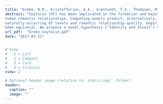 ```yaml
---
title: "Grebe, N.M., Kristoffersen, A.A., Grøntvedt, T.V., Thompson, M.E., Kennair, L.E.O., & Gangestad, S.W. (2017). Oxytocin and vulnerable romantic relationships. Hormones and Behavior, 90, 64-74."
abstract: "Oxytocin (OT) has been implicated in the formation and maintenance of various social relationships, including
human romantic relationships. Competing models predict, alternatively, positive or negative associations between
naturally-occurring OT levels and romantic relationship quality. Empirical tests of these models have
been equivocal. We propose a novel hypothesis (‘Identify and Invest’) that frames OT as an allocator of psychological investment toward valued, vulnerable relationships, and test this proposal in two studies. In one sample of 75 couples, and a second sample of 148 romantically involved individuals, we assess facets of relationships predicting changes in OT across a thought-writing task regarding one's partner. In both studies, participants' OT change across the task corresponded positively with multiple dimensions of high relationship involvement. However, increases in participants' OT also corresponded to their partners reporting lower relationship involvement. OT increases, then, reflected discrepancies between assessments of self and partner relationship involvement. These findings are robust in a combined analysis of both studies, and do not significantly differ between samples. Collectively, our findings support the ‘Identify and Invest’ hypothesis in romantic couples, and we argue for its relevance across other types of social bonds."
url_pdf:  "Grebe-oxytocin.pdf"
date: "2017-03-12"


# View.
#   1 = List
#   2 = Compact
#   3 = Card
#   4 = Citation
view: 2

# Optional header image (relative to `static/img/` folder).
header:
  caption: ""
  image: ""
---
```


